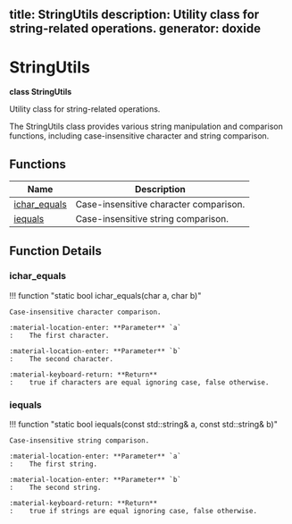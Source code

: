 title: StringUtils
description: Utility class for string-related operations.
generator: doxide
---


# StringUtils

**class StringUtils**



Utility class for string-related operations.

The StringUtils class provides various string manipulation and comparison functions,
including case-insensitive character and string comparison.


## Functions

| Name | Description |
| ---- | ----------- |
| [ichar_equals](#ichar_equals) | Case-insensitive character comparison. |
| [iequals](#iequals) | Case-insensitive string comparison. |

## Function Details

### ichar_equals<a name="ichar_equals"></a>
!!! function "static bool ichar_equals(char a, char b)"

    
    
    Case-insensitive character comparison.
    
    :material-location-enter: **Parameter** `a`
    :    The first character.
    
    :material-location-enter: **Parameter** `b`
    :    The second character.
    
    :material-keyboard-return: **Return**
    :    true if characters are equal ignoring case, false otherwise.
    

### iequals<a name="iequals"></a>
!!! function "static bool iequals(const std::string&amp; a, const std::string&amp; b)"

    
    
    Case-insensitive string comparison.
    
    :material-location-enter: **Parameter** `a`
    :    The first string.
    
    :material-location-enter: **Parameter** `b`
    :    The second string.
    
    :material-keyboard-return: **Return**
    :    true if strings are equal ignoring case, false otherwise.
    

